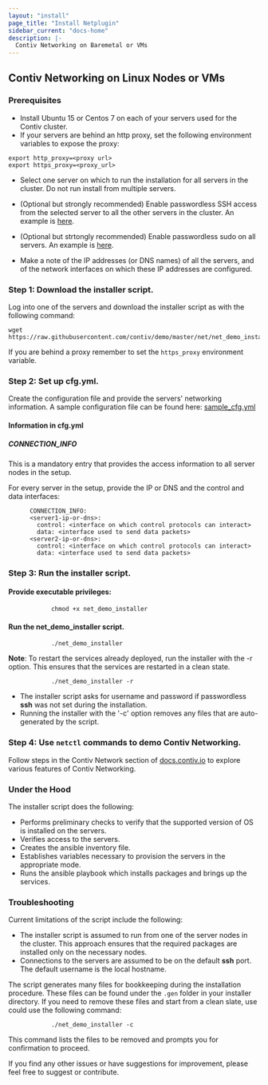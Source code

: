 ```yaml
---
layout: "install"
page_title: "Install Netplugin"
sidebar_current: "docs-home"
description: |-
  Contiv Networking on Baremetal or VMs
---
```


## Contiv Networking on Linux Nodes or VMs

### Prerequisites
- Install Ubuntu 15 or Centos 7 on each of your servers used for the Contiv cluster.
- If your servers are behind an http proxy, set the following environment variables to expose the proxy:  

```
export http_proxy=<proxy url>   
export https_proxy=<proxy_url>
```   
   
- Select one server on which to run the installation for all servers in the cluster.
   Do not run install from multiple servers. 

- (Optional but strongly recommended) Enable passwordless SSH access from the selected server to all the other servers in the cluster.
   An example is [here](http://www.linuxproblem.org/art_9.html).

- (Optional but strtongly recommended) Enable passwordless sudo on all servers.
   An example is [here](http://askubuntu.com/questions/192050/how-to-run-sudo-command-with-no-password).

- Make a note of the IP addresses (or DNS names) of all the servers, and of the network interfaces on which these IP addresses are configured.

### Step 1: Download the installer script.
Log into one of the servers and download the installer script as with the following command:

```
wget https://raw.githubusercontent.com/contiv/demo/master/net/net_demo_installer
```

If you are behind a proxy remember to set the `https_proxy` environment variable.

### Step 2: Set up cfg.yml.
Create the configuration file and provide the servers' networking information.
A sample configuration file can be found here: [sample_cfg.yml](extras/sample_cfg.yml)

#### Information in cfg.yml

##### CONNECTION_INFO

This is a mandatory entry that provides the access information to all server nodes in the setup.

For every server in the setup, provide the IP or DNS and the control and data interfaces:

```
      CONNECTION_INFO:
      <server1-ip-or-dns>:
        control: <interface on which control protocols can interact>
        data: <interface used to send data packets>
      <server2-ip-or-dns>:
        control: <interface on which control protocols can interact>
        data: <interface used to send data packets>
```

### Step 3: Run the installer script.

#### Provide executable privileges:
```
            chmod +x net_demo_installer
```  

#### Run the **net_demo_installer** script.

```
            ./net_demo_installer
```  


**Note**: To restart the services already deployed, run the installer with the -r option. This ensures that the services are restarted in a clean state.

```
            ./net_demo_installer -r
```

- The installer script asks for username and password if passwordless **ssh** was not set during the installation.
- Running the installer with the '-c' option removes any files that are auto-generated by the script.

### Step 4: Use `netctl` commands to demo Contiv Networking.
Follow steps in the Contiv Network section of [docs.contiv.io](http://docs.contiv.io) to explore various features of Contiv Networking.

### Under the Hood
The installer script does the following:  
- Performs preliminary checks to verify that the supported version of OS is installed on the servers.  
- Verifies access to the servers.  
- Creates the ansible inventory file.  
- Establishes variables necessary to provision the servers in the appropriate mode.  
- Runs the ansible playbook which installs packages and brings up the services.  

### Troubleshooting
Current limitations of the script include the following:  
- The installer script is assumed to run from one of the server nodes in the cluster. This approach ensures that the required packages are installed only on the necessary nodes.  
- Connections to the servers are assumed to be on the default **ssh** port. The default username is the local hostname.  

The script generates many files for bookkeeping during the installation procedure.
These files can be found under the `.gen` folder in your installer directory.
If you need to remove these files and start from a clean slate, use could use the following command:

```
            ./net_demo_installer -c
```

This command lists the files to be removed and prompts you for confirmation to proceed.

If you find any other issues or have suggestions for improvement, please feel free to suggest or contribute.
